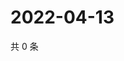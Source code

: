 # 2022-04-13

共 0 条

<!-- BEGIN WEIBO -->
<!-- 最后更新时间 Wed Apr 13 2022 06:15:33 GMT+0800 (China Standard Time) -->

<!-- END WEIBO -->
